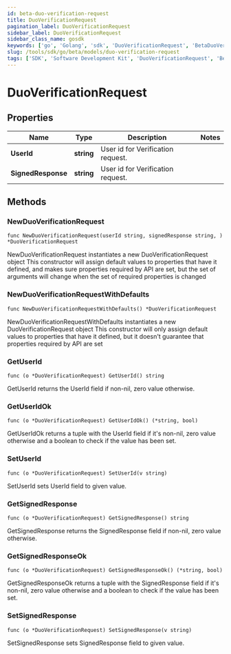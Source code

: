 ```yaml
---
id: beta-duo-verification-request
title: DuoVerificationRequest
pagination_label: DuoVerificationRequest
sidebar_label: DuoVerificationRequest
sidebar_class_name: gosdk
keywords: ['go', 'Golang', 'sdk', 'DuoVerificationRequest', 'BetaDuoVerificationRequest'] 
slug: /tools/sdk/go/beta/models/duo-verification-request
tags: ['SDK', 'Software Development Kit', 'DuoVerificationRequest', 'BetaDuoVerificationRequest']
---
```


# DuoVerificationRequest

## Properties

Name | Type | Description | Notes
------------ | ------------- | ------------- | -------------
**UserId** | **string** | User id for Verification request. | 
**SignedResponse** | **string** | User id for Verification request. | 

## Methods

### NewDuoVerificationRequest

`func NewDuoVerificationRequest(userId string, signedResponse string, ) *DuoVerificationRequest`

NewDuoVerificationRequest instantiates a new DuoVerificationRequest object
This constructor will assign default values to properties that have it defined,
and makes sure properties required by API are set, but the set of arguments
will change when the set of required properties is changed

### NewDuoVerificationRequestWithDefaults

`func NewDuoVerificationRequestWithDefaults() *DuoVerificationRequest`

NewDuoVerificationRequestWithDefaults instantiates a new DuoVerificationRequest object
This constructor will only assign default values to properties that have it defined,
but it doesn't guarantee that properties required by API are set

### GetUserId

`func (o *DuoVerificationRequest) GetUserId() string`

GetUserId returns the UserId field if non-nil, zero value otherwise.

### GetUserIdOk

`func (o *DuoVerificationRequest) GetUserIdOk() (*string, bool)`

GetUserIdOk returns a tuple with the UserId field if it's non-nil, zero value otherwise
and a boolean to check if the value has been set.

### SetUserId

`func (o *DuoVerificationRequest) SetUserId(v string)`

SetUserId sets UserId field to given value.


### GetSignedResponse

`func (o *DuoVerificationRequest) GetSignedResponse() string`

GetSignedResponse returns the SignedResponse field if non-nil, zero value otherwise.

### GetSignedResponseOk

`func (o *DuoVerificationRequest) GetSignedResponseOk() (*string, bool)`

GetSignedResponseOk returns a tuple with the SignedResponse field if it's non-nil, zero value otherwise
and a boolean to check if the value has been set.

### SetSignedResponse

`func (o *DuoVerificationRequest) SetSignedResponse(v string)`

SetSignedResponse sets SignedResponse field to given value.



